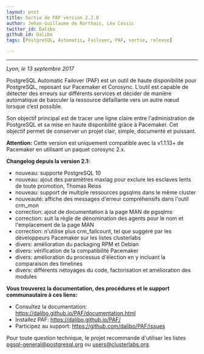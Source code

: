 ```yaml
---
layout: post
title: Sortie de PAF version 2.2.0 
author: Jehan-Guillaume de Rorthais, Léo Cossic
twitter_id: Dalibo
github_id: Dalibo
tags: [PostgreSQL, Automatic, Failover, PAF, sortie, release]

---
```


---
*Lyon, le 13 septembre 2017*

PostgreSQL Automatic Failover (PAF) est un outil de haute disponibilité pour PostgreSQL, reposant sur Pacemaker et Corosync.
L’outil est capable de détecter des erreurs sur différents services et décider de manière automatique de basculer la ressource défaillante vers un autre nœud lorsque c’est possible.

<!--MORE-->

Son objectif principal est de tracer une ligne claire entre l'administration de PostgreSQL et sa mise en haute disponbilité grâce à Pacemaker. Cet objectif permet de conserver un projet clair, simple, documenté et puissant.

**Attention:** Cette version est uniquement compatible avec la v1.1.13+ de Pacemaker en utilisant un paquet corosync 2.x. 

**Changelog depuis la version 2.1:**

* nouveau: supporte PostgreSQL 10
* nouveau: ajout des paramètres maxlag pour exclure les esclaves lents de toute promotion, Thomas Reiss
* nouveau: support de multiple ressources pgsqlms dans le même cluster
* nouveauté: affiche des messages d'erreur compréhensifs dans l'outil crm_mon
* correction: ajout de documentation à la page MAN de pgsqlms
* correction: suit la règle de dénomination des agents pour le nom et l'emplacement de la page MAN
* correction: n'utilise plus crm_failcount, tel que suggéré par les développeurs Pacemaker sur les listes clusterlabs
* divers: amélioration du packaging RPM et Debian
* divers: vérification de la compatibilité Pacemaker
* divers: amélioration du processus d'élection en y incluant la comparaison des timelines
* divers: différents nétoyages du code, factorisation et amélioration des modules

__Vous trouverez la documentation, des procédures et le support communautaire à ces liens:__

* Consultez la documentation: https://dalibo.github.io/PAF/documentation.html
* Installez PAF: https://dalibo.github.io/PAF/ 
* Participez au support: https://github.com/dalibo/PAF/issues

Pour toute question technique, le projet recommande d'utiliser les listes pgsql-general@postgresql.org ou users@clusterlabs.org.
